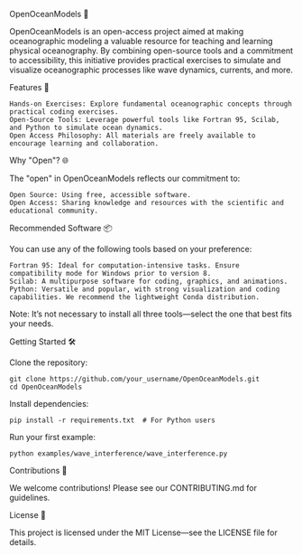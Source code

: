 OpenOceanModels 🌊

OpenOceanModels is an open-access project aimed at making oceanographic modeling a valuable resource for teaching and learning physical oceanography. By combining open-source tools and a commitment to accessibility, this initiative provides practical exercises to simulate and visualize oceanographic processes like wave dynamics, currents, and more.

Features 🚀

    Hands-on Exercises: Explore fundamental oceanographic concepts through practical coding exercises.
    Open-Source Tools: Leverage powerful tools like Fortran 95, Scilab, and Python to simulate ocean dynamics.
    Open Access Philosophy: All materials are freely available to encourage learning and collaboration.

Why "Open"? 🌐

The "open" in OpenOceanModels reflects our commitment to:

    Open Source: Using free, accessible software.
    Open Access: Sharing knowledge and resources with the scientific and educational community.

Recommended Software 📦

You can use any of the following tools based on your preference:

    Fortran 95: Ideal for computation-intensive tasks. Ensure compatibility mode for Windows prior to version 8.
    Scilab: A multipurpose software for coding, graphics, and animations.
    Python: Versatile and popular, with strong visualization and coding capabilities. We recommend the lightweight Conda distribution.

Note: It’s not necessary to install all three tools—select the one that best fits your needs.

Getting Started 🛠️

Clone the repository:

    git clone https://github.com/your_username/OpenOceanModels.git
    cd OpenOceanModels

Install dependencies:

    pip install -r requirements.txt  # For Python users

Run your first example:

    python examples/wave_interference/wave_interference.py

Contributions 🤝

We welcome contributions! Please see our CONTRIBUTING.md for guidelines.

License 📝

This project is licensed under the MIT License—see the LICENSE file for details.
